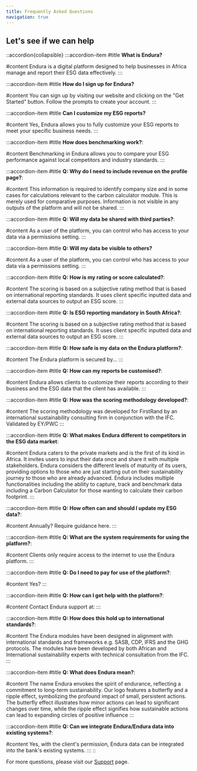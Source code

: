 ```yaml
---
title: Frequently Asked Questions
navigation: true
---
```


## Let's see if we can help

::accordion{collapsible}
  :::accordion-item
  #title
  **What is Endura?**
  
  #content
  Endura is a digital platform designed to help businesses in Africa manage and report their ESG data effectively.
  :::

  :::accordion-item
  #title
  **How do I sign up for Endura?**
  
  #content
  You can sign up by visiting our website and clicking on the "Get Started" button. Follow the prompts to create your account.
  :::

  :::accordion-item
  #title
  **Can I customize my ESG reports?**
  
  #content
  Yes, Endura allows you to fully customize your ESG reports to meet your specific business needs.
  :::

  :::accordion-item
  #title
  **How does benchmarking work?**:
  
  #content
  Benchmarking in Endura allows you to compare your ESG performance against local competitors and industry standards.
  :::

  :::accordion-item
  #title
  **Q: Why do I need to include revenue on the profile page?**:
  
  #content
  This information is required to identify company size and in some cases for calculations relevant to the carbon calculator module. This is merely used for comparative purposes. Information is not visible in any outputs of the platform and will not be shared.
  :::

  :::accordion-item
  #title
  **Q: Will my data be shared with third parties?**:
  
  #content
  As a user of the platform, you can control who has access to your data via a permissions setting.
  :::

  :::accordion-item
  #title
  **Q: Will my data be visible to others?**
  
  #content
  As a user of the platform, you can control who has access to your data via a permissions setting.
  :::

  :::accordion-item
  #title
  **Q: How is my rating or score calculated?**:
  
  #content
  The scoring is based on a subjective rating method that is based on international reporting standards. It uses client specific inputted data and external data sources to output an ESG score.
  :::

  :::accordion-item
  #title
  **Q: Is ESG reporting mandatory in South Africa?**:
  
  #content
  The scoring is based on a subjective rating method that is based on international reporting standards. It uses client specific inputted data and external data sources to output an ESG score.
  :::

  :::accordion-item
  #title
  **Q: How safe is my data on the Endura platform?**:
  
  #content
  The Endura platform is secured by...
  :::

  :::accordion-item
  #title
  **Q: How can my reports be customised?**:
  
  #content
  Endura allows clients to customize their reports according to their business and the ESG data that the client has available.
  :::

  :::accordion-item
  #title
  **Q: How was the scoring methodology developed?**:
  
  #content
  The scoring methodology was developed for FirstRand by an international sustainability consulting firm in conjunction with the IFC. Validated by EY/PWC
  :::

  :::accordion-item
  #title
  **Q: What makes Endura different to competitors in the ESG data market**:
  
  #content
  Endura caters to the private markets and is the first of its kind in Africa. It invites users to input their data once and share it with multiple stakeholders. Endura considers the different levels of maturity of its users, providing options to those who are just starting out on their sustainability journey to those who are already advanced. Endura includes multiple functionalities including the ability to capture, track and benchmark data including a Carbon Calculator for those wanting to calculate their carbon footprint.
  :::

  :::accordion-item
  #title
  **Q: How often can and should I update my ESG data?**:
  
  #content
  Annually? Require guidance here.
  :::

  :::accordion-item
  #title
  **Q: What are the system requirements for using the platform?**:
  
  #content
  Clients only require access to the internet to use the Endura platform.
  :::

  :::accordion-item
  #title
  **Q: Do I need to pay for use of the platform?**:
  
  #content
  Yes?
  :::

  :::accordion-item
  #title
  **Q: How can I get help with the platform?**:
  
  #content
  Contact Endura support at:
  :::

  :::accordion-item
  #title
  **Q: How does this hold up to international standards?**:
  
  #content
  The Endura modules have been designed in alignment with international standards and frameworks e.g. SASB, CDP, IFRS and the GHG protocols. The modules have been developed by both African and International sustainability experts with technical consultation from the IFC.
  :::

  :::accordion-item
  #title
  **Q: What does Endura mean?**:
  
  #content
  The name Endura envokes the spirit of endurance, reflecting a commitment to long-term sustainability. Our logo features a butterfly and a ripple effect, symbolizing the profound impact of small, persistent actions. The butterfly effect illustrates how minor actions can lead to significant changes over time, while the ripple effect signifies how sustainable actions can lead to expanding circles of positive influence
  :::

  :::accordion-item
  #title
  **Q: Can we integrate Endura/Endura data into existing systems?**:
  
  #content
  Yes, with the client's permission, Endura data can be integrated into the bank's existing systems.
  :::
::

For more questions, please visit our [Support](../support/contact-support) page.
